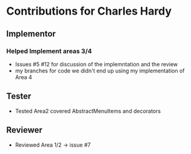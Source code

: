 # Contributions for Charles Hardy
## Implementor
### Helped Implement areas 3/4
* Issues #5 #12 for discussion of the implemntation and the review 
* my branches for code we didn't end up using my implementation of Area 4 



## Tester 
* Tested Area2 covered AbstractMenuItems and decorators



## Reviewer
* Reviewed Area 1/2 -> issue #7